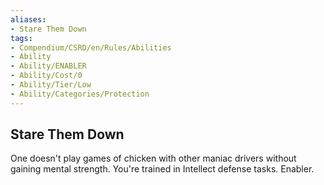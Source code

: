 ```yaml
---
aliases:
- Stare Them Down
tags:
- Compendium/CSRD/en/Rules/Abilities
- Ability
- Ability/ENABLER
- Ability/Cost/0
- Ability/Tier/Low
- Ability/Categories/Protection
---
```


  
## Stare Them Down  
One doesn't play games of chicken with other maniac drivers without gaining mental strength. You're trained in Intellect defense tasks. Enabler.